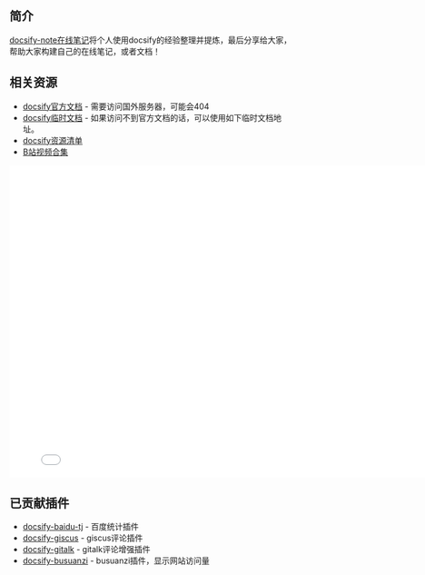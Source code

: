 ## 简介
[docsify-note在线笔记](https://gitee.com/mgang/docsify-note)将个人使用docsify的经验整理并提炼，最后分享给大家，帮助大家构建自己的在线笔记，或者文档！


## 相关资源
* [docsify官方文档](https://docsify.js.org/#/zh-cn/) - 需要访问国外服务器，可能会404
* [docsify临时文档](https://mg0324.github.io/docs-zh/#/) - 如果访问不到官方文档的话，可以使用如下临时文档地址。
* [docsify资源清单](https://docsify.js.org/#/zh-cn/awesome)
* [B站视频合集](https://space.bilibili.com/1174515315/channel/collectiondetail?sid=1017117&ctype=0)


<iframe style="width:800px;min-height:550px;" src="//player.bilibili.com/player.html?aid=480251272&bvid=BV1UT411272V&cid=964518458&page=1" scrolling="no" border="0" frameborder="no" framespacing="0" allowfullscreen="true"> </iframe>


## 已贡献插件
* [docsify-baidu-tj](https://github.com/mg0324/docsify-baidu-tj) - 百度统计插件
* [docsify-giscus](https://github.com/mg0324/docsify-giscus) - giscus评论插件
* [docsify-gitalk](https://github.com/mg0324/docsify-gitalk) - gitalk评论增强插件
* [docsify-busuanzi](https://github.com/mg0324/docsify-busuanzi) - busuanzi插件，显示网站访问量

